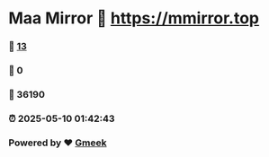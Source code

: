 # Maa Mirror :link: https://mmirror.top 
### :page_facing_up: [13](https://mmirror.top/tag.html) 
### :speech_balloon: 0 
### :hibiscus: 36190 
### :alarm_clock: 2025-05-10 01:42:43 
### Powered by :heart: [Gmeek](https://github.com/Meekdai/Gmeek)
